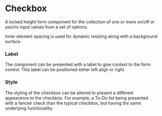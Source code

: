 # Checkbox

A locked height form component for the collection of one or more on/off or yes/no input values from a set of options.

Inner element spacing is used for dynamic resizing along with a background surface. 

### Label

The component can be presented with a label to give context to the form control.  This label can be positioned either left align or right.

### Style

The styling of the checkbox can be altered to present a different appearance to the checkbox. For example, a To-Do list being presented with a fancier check than the typical checkbox, but having the same underlying functionality.